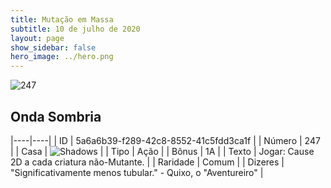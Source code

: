 ```yaml
---
title: Mutação em Massa
subtitle: 10 de julho de 2020
layout: page
show_sidebar: false
hero_image: ../hero.png
---
```


![247](https://cdn.keyforgegame.com/media/card_front/pt/479_247_G74Q29FFXW6C_pt.png)

## Onda Sombria

|----|----|
| ID | 5a6a6b39-f289-42c8-8552-41c5fdd3ca1f |
| Número | 247 |
| Casa | ![Shadows](https://archonarcana.com/images/thumb/e/ee/Shadows.png/22px-Shadows.png "Sombras") |
| Tipo | Ação |
| Bônus | 1A |
| Texto | Jogar: Cause 2D a cada criatura  não-Mutante. |
| Raridade | Comum |
| Dizeres | "Significativamente menos tubular."  - Quixo, o "Aventureiro" |
